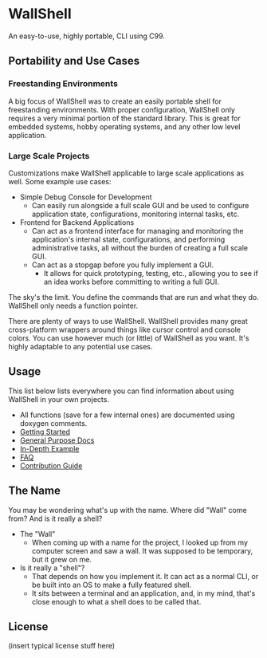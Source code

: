# WallShell

An easy-to-use, highly portable, CLI using C99.

## Portability and Use Cases

### Freestanding Environments 

A big focus of WallShell was to create an easily portable shell for freestanding environments.
With proper configuration, WallShell only requires a very minimal portion of the standard library.
This is great for embedded systems, hobby operating systems, and any other low level application.

### Large Scale Projects

Customizations make WallShell applicable to large scale applications as well.
Some example use cases:

- Simple Debug Console for Development
    - Can easily run alongside a full scale GUI and be used to configure application state, configurations, monitoring
      internal tasks, etc.
- Frontend for Backend Applications
    - Can act as a frontend interface for managing and monitoring the application's internal state, configurations, and
      performing administrative tasks, all without the burden of creating a full scale GUI.
    - Can act as a stopgap before you fully implement a GUI.
      - It allows for quick prototyping, testing, etc., allowing you to see if an idea works before committing to writing a full GUI.

The sky's the limit. You define the commands that are run and what they do. WallShell only needs a function pointer.

There are plenty of ways to use WallShell. WallShell provides many great cross-platform wrappers around things like cursor control and console colors.
You can use however much (or little) of WallShell as you want. It's highly adaptable to any potential use cases.

## Usage

This list below lists everywhere you can find information about using WallShell in your own projects.

- All functions (save for a few internal ones) are documented using doxygen comments.
- [Getting Started](docs/getting_started.md)
- [General Purpose Docs](docs/README.md)
- [In-Depth Example](main.c)
- [FAQ](docs/FAQ.md)
- [Contribution Guide](docs/contributing.md)

## The Name

You may be wondering what's up with the name. Where did "Wall" come from? And is it really a shell?

- The "Wall"
  - When coming up with a name for the project, I looked up from my computer screen and saw a wall. It was supposed to be temporary, but it grew on me.
- Is it really a "shell"?
  - That depends on how you implement it. It can act as a normal CLI, or be built into an OS to make a fully featured shell.
  - It sits between a terminal and an application, and, in my mind, that's close enough to what a shell does to be called that.
 
## License

(insert typical license stuff here)
